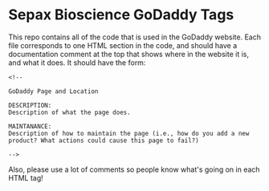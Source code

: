 # Sepax Bioscience GoDaddy Tags
This repo contains all of the code that is used in the GoDaddy website. Each file corresponds to one HTML section in the code, and should have a documentation comment at the top that shows where in the website it is, and what it does. It should have the form:

```
<!-- 
 
GoDaddy Page and Location

DESCRIPTION:
Description of what the page does.

MAINTANANCE:
Description of how to maintain the page (i.e., how do you add a new product? What actions could cause this page to fail?)

-->
```

Also, please use a lot of comments so people know what's going on in each HTML tag!
